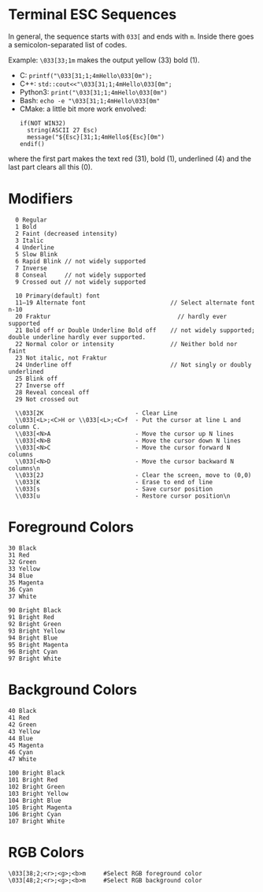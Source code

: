 Terminal ESC Sequences
==============================
In general, the sequence starts with `033[` and ends with `m`. Inside there goes a semicolon-separated list of codes.

Example: `\033[33;1m` makes the output yellow (33) bold (1).

- C: `printf("\033[31;1;4mHello\033[0m");`
- C++: `std::cout<<"\033[31;1;4mHello\033[0m";`
- Python3: `print("\033[31;1;4mHello\033[0m")`
- Bash: `echo -e "\033[31;1;4mHello\033[0m"`
- CMake: a little bit more work envolved:
  ```
  if(NOT WIN32)
    string(ASCII 27 Esc)
    message("${Esc}[31;1;4mHello${Esc}[0m")
  endif()
  ```

where the first part makes the text red (31), bold (1), underlined (4) and the last part clears all this (0).

Modifiers
===============================
```
  0	Regular
  1	Bold
  2	Faint (decreased intensity)
  3	Italic
  4	Underline
  5	Slow Blink
  6	Rapid Blink // not widely supported
  7	Inverse
  8	Conseal     // not widely supported
  9	Crossed out // not widely supported
  
  10 Primary(default) font	
  11–19	Alternate font	                      // Select alternate font n-10
  20 Fraktur	                                // hardly ever supported
  21 Bold off or Double Underline Bold off    // not widely supported; double underline hardly ever supported.
  22 Normal color or intensity	              // Neither bold nor faint
  23 Not italic, not Fraktur	
  24 Underline off							  // Not singly or doubly underlined
  25 Blink off	
  27 Inverse off	
  28 Reveal	conceal off
  29 Not crossed out	
  
  \\033[2K                          - Clear Line
  \\033[<L>;<C>H or \\033[<L>;<C>f  - Put the cursor at line L and column C.
  \\033[<N>A                        - Move the cursor up N lines
  \\033[<N>B                        - Move the cursor down N lines
  \\033[<N>C                        - Move the cursor forward N columns
  \\033[<N>D                        - Move the cursor backward N columns\n
  \\033[2J                          - Clear the screen, move to (0,0)
  \\033[K                           - Erase to end of line
  \\033[s                           - Save cursor position
  \\033[u                           - Restore cursor position\n
```  
  
Foreground Colors
===============================
 ```
 30 Black
 31 Red
 32 Green
 33 Yellow
 34 Blue
 35 Magenta
 36 Cyan
 37 White

 90 Bright Black 
 91 Bright Red
 92 Bright Green
 93 Bright Yellow
 94 Bright Blue
 95 Bright Magenta
 96 Bright Cyan
 97 Bright White
```

Background Colors
===============================
 ```
 40 Black
 41 Red
 42 Green
 43 Yellow
 44 Blue
 45 Magenta
 46 Cyan
 47 White
 
 100 Bright Black 
 101 Bright Red
 102 Bright Green
 103 Bright Yellow
 104 Bright Blue
 105 Bright Magenta
 106 Bright Cyan
 107 Bright White
 ```

 RGB Colors
 ==================================
 ```
 \033[38;2;<r>;<g>;<b>m     #Select RGB foreground color
 \033[48;2;<r>;<g>;<b>m     #Select RGB background color
 ```
 
 
